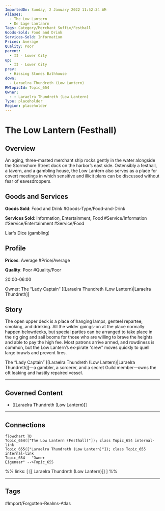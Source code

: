 ```yaml
---
ImportedOn: Sunday, 2 January 2022 11:52:34 AM
Aliases:
  - The Low Lantern
  - De Lage Lantaarn
Tags: Category/Merchant Suffix/Festhall
Goods-Sold: Food and Drink
Services-Sold: Information
Prices: Average
Quality: Poor
parent:
  - II - Lower City
up:
  - II - Lower City
prev:
  - Hissing Stones Bathhouse
down:
  - Laraelra Thundreth (Low Lantern)
RWtopicId: Topic_654
Owner:
  - - Laraelra Thundreth (Low Lantern)
Type: placeholder
Region: placeholder
---
```

# The Low Lantern (Festhall)
## Overview
An aging, three-masted merchant ship rocks gently in the water alongside the Stormshore Street dock on the harbor’s east side. Ostensibly a festhall, a tavern, and a gambling house, the Low Lantern also serves as a place for covert meetings in which sensitive and illicit plans can be discussed without fear of eavesdroppers.

## Goods and Services
**Goods Sold**: Food and Drink
#Goods-Type/Food-and-Drink

**Services Sold**: Information, Entertainment, Food
#Service/Information #Service/Entertainment #Service/Food

Liar's Dice (gambling)

## Profile
**Prices**: Average
#Price/Average

**Quality**: Poor
#Quality/Poor

20:00-06:00

Owner: The “Lady Captain” [[Laraelra Thundreth (Low Lantern)|Laraelra Thundreth]]

## Story
The open upper deck is a place of hanging lamps, genteel repartee, smoking, and drinking. All the wilder goings-on at the place normally happen belowdecks, but special parties can be arranged to take place in the rig ging and sail booms for those who are willing to brave the heights and able to pay the high fee. Most patrons arrive armed, and rowdiness is common, but the Low Lantern’s ex-pirate “crew” moves quickly to quell large brawls and prevent fires.

The “Lady Captain” [[Laraelra Thundreth (Low Lantern)|Laraelra Thundreth]]—a gambler, a sorcerer, and a secret Guild member—owns the oft leaking and hastily repaired vessel.

---
## Governed Content
- [[Laraelra Thundreth (Low Lantern)]]

---
## Connections
```mermaid
flowchart TD
Topic_654(["The Low Lantern (Festhall)"]); class Topic_654 internal-link
Topic_655(["Laraelra Thundreth (Low Lantern)"]); class Topic_655 internal-link
Topic_654-- "Owner
Eigenaar" -->Topic_655
```
%%
links: [ [[ Laraelra Thundreth (Low Lantern)]] ]
%%


---
## Tags
#Import/Forgotten-Realms-Atlas


